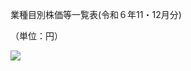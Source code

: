 業種目別株価等一覧表(令和６年11・12月分)

（単位：円）

![](https://www.nta.go.jp/tmp/94ec9343-2ea5-449f-880d-43be67771629/images/eae85f35dc3c7012f57712f7a82e77a7cd40da6a4e66ee9c29231f22264295b8.jpg)